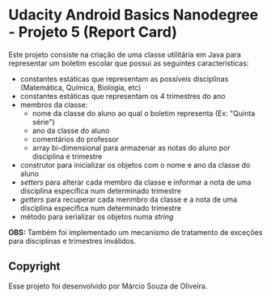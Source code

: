 # Udacity Android Basics Nanodegree - Projeto 5 (Report Card)

Este projeto consiste na criação de uma classe utilitária em Java para representar um boletim escolar que possui as seguintes características:
- constantes estáticas que representam as possíveis disciplinas (Matemática, Química, Biologia, etc) 
- constantes estáticas que representam os 4 trimestres do ano
- membros da classe:
  - nome da classe do aluno ao qual o boletim representa (Ex: "Quinta série")
  - ano da classe do aluno
  - comentários do professor
  - array bi-dimensional para armazenar as notas do aluno por disciplina e trimestre
- construtor para inicializar os objetos com o nome e ano da classe do aluno
- _setters_ para alterar  cada membro da classe e informar a nota de uma disciplina específica num determinado trimestre
- _getters_ para recuperar cada menmbro da classe e a nota de uma disciplina específica num determinado trimestre
- método para serializar os objetos numa _string_

**OBS:** Também foi implementado um mecanismo de tratamento de exceções para disciplinas e trimestres inválidos.

## Copyright

Esse projeto foi desenvolvido por Márcio Souza de Oliveira.
